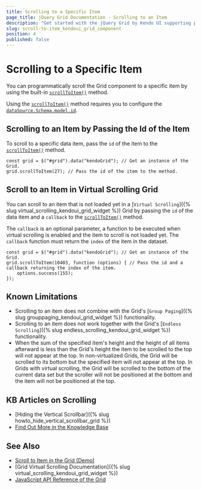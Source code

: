 ```yaml
---
title: Scrolling to a Specific Item
page_title: jQuery Grid Documentation - Scrolling to an Item
description: "Get started with the jQuery Grid by Kendo UI supporting programmatic scrolling to items."
slug: scroll-to-item_kendoui_grid_component
position: 4
published: false
---
```


# Scrolling to a Specific Item

You can programmatically scroll the Grid component to a specific item by using the built-in [`scrollToItem()`](/api/javascript/ui/grid/configuration/scrolltoitem) method.

Using the [`scrollToItem()`](/api/javascript/ui/grid/configuration/scrolltoitem) method requires you to configure the [`dataSource.Schema.model.id`](/api/javascript/data/datasource/configuration/schema#schemamodel).

## Scrolling to an Item by Passing the Id of the Item

To scroll to a specific data item, pass the `id` of the item to the [`scrollToItem()`](/api/javascript/ui/grid/configuration/scrolltoitem) method. 

    const grid = $("#grid").data("kendoGrid"); // Get an instance of the Grid.
    grid.scrollToItem(27); // Pass the id of the item to the method.


## Scroll to an Item in Virtual Scrolling Grid

You can scroll to an item that is not loaded yet in a [`Virtual Scrolling`]({% slug virtual_scrolling_kendoui_grid_widget %}) Grid by passing the `id` of the data item and a `callback` to the [`scrollToItem()`](/api/javascript/ui/grid/configuration/scrolltoitem) method.

The `callback` is an optional parameter, a function to be executed when virtual scrolling is enabled and the item to scroll is not loaded yet. The `callback` function must return the `index` of the item in the dataset.

    const grid = $("#grid").data("kendoGrid"); // Get an instance of the Grid.
    grid.scrollToItem(10403, function (options) { // Pass the id and a callback returning the index of the item.
        options.success(155);
    });

## Known Limitations

* Scrolling to an item does not combine with the Grid's [`Group Paging`]({% slug grouppaging_kendoui_grid_widget %}) functionality.
* Scrolling to an item does not work together with the Grid's [`Endless Scrolling`]({% slug endless_scrolling_kendoui_grid_widget %}) functionality.
* When the sum of the specified item's height and the height of all items afterward is less than the Grid's height the item to be scrolled to the top will not appear at the top. In non-virtualized Grids, the Grid will be scrolled to its bottom but the specified item will not appear at the top. In Grids with virtual scrolling, the Grid will be scrolled to the bottom of the current data set but the scroller will not be positioned at the bottom and the item will not be positioned at the top.

## KB Articles on Scrolling

* [Hiding the Vertical Scrollbar]({% slug howto_hide_vertical_scrollbar_grid %})
* [Find Out More in the Knowledge Base](/knowledge-base)

## See Also

* [Scroll to Item in the Grid (Demo)](https://demos.telerik.com/kendo-ui/grid/scroll-to-item)
* [Grid Virtual Scrolling Documentation]({% slug virtual_scrolling_kendoui_grid_widget %})
* [JavaScript API Reference of the Grid](/api/javascript/ui/grid)
